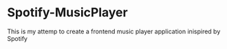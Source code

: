 # Spotify-MusicPlayer
 This is my attemp to create a frontend music player application inispired by Spotify
